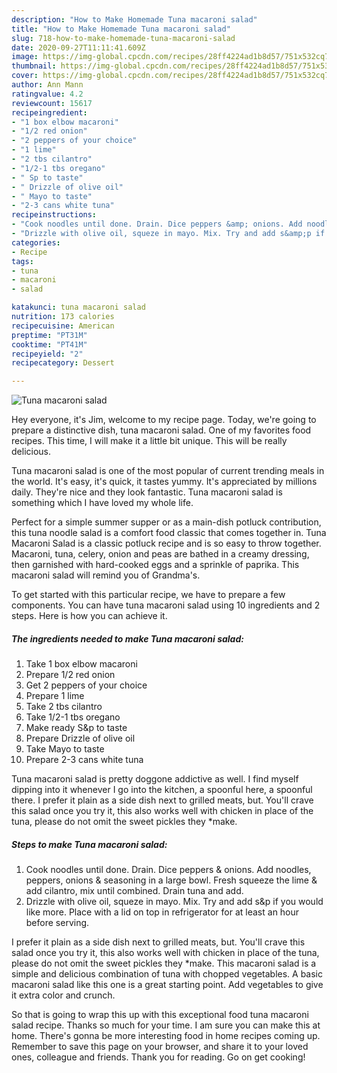 ```yaml
---
description: "How to Make Homemade Tuna macaroni salad"
title: "How to Make Homemade Tuna macaroni salad"
slug: 718-how-to-make-homemade-tuna-macaroni-salad
date: 2020-09-27T11:11:41.609Z
image: https://img-global.cpcdn.com/recipes/28ff4224ad1b8d57/751x532cq70/tuna-macaroni-salad-recipe-main-photo.jpg
thumbnail: https://img-global.cpcdn.com/recipes/28ff4224ad1b8d57/751x532cq70/tuna-macaroni-salad-recipe-main-photo.jpg
cover: https://img-global.cpcdn.com/recipes/28ff4224ad1b8d57/751x532cq70/tuna-macaroni-salad-recipe-main-photo.jpg
author: Ann Mann
ratingvalue: 4.2
reviewcount: 15617
recipeingredient:
- "1 box elbow macaroni"
- "1/2 red onion"
- "2 peppers of your choice"
- "1 lime"
- "2 tbs cilantro"
- "1/2-1 tbs oregano"
- " Sp to taste"
- " Drizzle of olive oil"
- " Mayo to taste"
- "2-3 cans white tuna"
recipeinstructions:
- "Cook noodles until done. Drain. Dice peppers &amp; onions. Add noodles, peppers, onions &amp; seasoning in a large bowl. Fresh squeeze the lime &amp; add cilantro, mix until combined. Drain tuna and add."
- "Drizzle with olive oil, squeze in mayo. Mix. Try and add s&amp;p if you would like more. Place with a lid on top in refrigerator for at least an hour before serving."
categories:
- Recipe
tags:
- tuna
- macaroni
- salad

katakunci: tuna macaroni salad 
nutrition: 173 calories
recipecuisine: American
preptime: "PT31M"
cooktime: "PT41M"
recipeyield: "2"
recipecategory: Dessert

---
```



![Tuna macaroni salad](https://img-global.cpcdn.com/recipes/28ff4224ad1b8d57/751x532cq70/tuna-macaroni-salad-recipe-main-photo.jpg)

Hey everyone, it's Jim, welcome to my recipe page. Today, we're going to prepare a distinctive dish, tuna macaroni salad. One of my favorites food recipes. This time, I will make it a little bit unique. This will be really delicious.

Tuna macaroni salad is one of the most popular of current trending meals in the world. It's easy, it's quick, it tastes yummy. It's appreciated by millions daily. They're nice and they look fantastic. Tuna macaroni salad is something which I have loved my whole life.

Perfect for a simple summer supper or as a main-dish potluck contribution, this tuna noodle salad is a comfort food classic that comes together in. Tuna Macaroni Salad is a classic potluck recipe and is so easy to throw together. Macaroni, tuna, celery, onion and peas are bathed in a creamy dressing, then garnished with hard-cooked eggs and a sprinkle of paprika. This macaroni salad will remind you of Grandma&#39;s.


To get started with this particular recipe, we have to prepare a few components. You can have tuna macaroni salad using 10 ingredients and 2 steps. Here is how you can achieve it.

<!--inarticleads1-->

##### The ingredients needed to make Tuna macaroni salad:

1. Take 1 box elbow macaroni
1. Prepare 1/2 red onion
1. Get 2 peppers of your choice
1. Prepare 1 lime
1. Take 2 tbs cilantro
1. Take 1/2-1 tbs oregano
1. Make ready  S&amp;p to taste
1. Prepare  Drizzle of olive oil
1. Take  Mayo to taste
1. Prepare 2-3 cans white tuna


Tuna macaroni salad is pretty doggone addictive as well. I find myself dipping into it whenever I go into the kitchen, a spoonful here, a spoonful there. I prefer it plain as a side dish next to grilled meats, but. You&#39;ll crave this salad once you try it, this also works well with chicken in place of the tuna, please do not omit the sweet pickles they *make. 

<!--inarticleads2-->

##### Steps to make Tuna macaroni salad:

1. Cook noodles until done. Drain. Dice peppers &amp; onions. Add noodles, peppers, onions &amp; seasoning in a large bowl. Fresh squeeze the lime &amp; add cilantro, mix until combined. Drain tuna and add.
1. Drizzle with olive oil, squeze in mayo. Mix. Try and add s&amp;p if you would like more. Place with a lid on top in refrigerator for at least an hour before serving.


I prefer it plain as a side dish next to grilled meats, but. You&#39;ll crave this salad once you try it, this also works well with chicken in place of the tuna, please do not omit the sweet pickles they *make. This macaroni salad is a simple and delicious combination of tuna with chopped vegetables. A basic macaroni salad like this one is a great starting point. Add vegetables to give it extra color and crunch. 

So that is going to wrap this up with this exceptional food tuna macaroni salad recipe. Thanks so much for your time. I am sure you can make this at home. There's gonna be more interesting food in home recipes coming up. Remember to save this page on your browser, and share it to your loved ones, colleague and friends. Thank you for reading. Go on get cooking!
